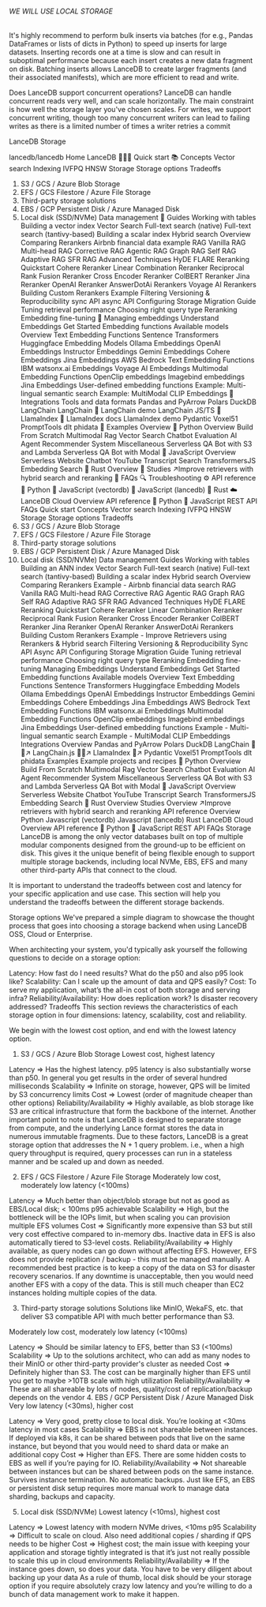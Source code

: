 ###### WE WILL USE LOCAL STORAGE


It's highly recommend to perform bulk inserts via batches (for e.g., Pandas DataFrames or lists of dicts in Python) to speed up inserts for large datasets. Inserting records one at a time is slow and can result in suboptimal performance because each insert creates a new data fragment on disk. Batching inserts allows LanceDB to create larger fragments (and their associated manifests), which are more efficient to read and write.


Does LanceDB support concurrent operations?
LanceDB can handle concurrent reads very well, and can scale horizontally. The main constraint is how well the storage layer you've chosen scales. For writes, we support concurrent writing, though too many concurrent writers can lead to failing writes as there is a limited number of times a writer retries a commit




LanceDB
Storage



 lancedb/lancedb
Home
LanceDB
🏃🏼‍♂️ Quick start
📚 Concepts
Vector search
Indexing
IVFPQ
HNSW
Storage
Storage options
Tradeoffs
1. S3 / GCS / Azure Blob Storage
2. EFS / GCS Filestore / Azure File Storage
3. Third-party storage solutions
4. EBS / GCP Persistent Disk / Azure Managed Disk
5. Local disk (SSD/NVMe)
Data management
🔨 Guides
Working with tables
Building a vector index
Vector Search
Full-text search (native)
Full-text search (tantivy-based)
Building a scalar index
Hybrid search
Overview
Comparing Rerankers
Airbnb financial data example
RAG
Vanilla RAG
Multi-head RAG
Corrective RAG
Agentic RAG
Graph RAG
Self RAG
Adaptive RAG
SFR RAG
Advanced Techniques
HyDE
FLARE
Reranking
Quickstart
Cohere Reranker
Linear Combination Reranker
Reciprocal Rank Fusion Reranker
Cross Encoder Reranker
ColBERT Reranker
Jina Reranker
OpenAI Reranker
AnswerDotAi Rerankers
Voyage AI Rerankers
Building Custom Rerankers
Example
Filtering
Versioning & Reproducibility
sync API
async API
Configuring Storage
Migration Guide
Tuning retrieval performance
Choosing right query type
Reranking
Embedding fine-tuning
🧬 Managing embeddings
Understand Embeddings
Get Started
Embedding functions
Available models
Overview
Text Embedding Functions
Sentence Transformers
Huggingface Embedding Models
Ollama Embeddings
OpenAI Embeddings
Instructor Embeddings
Gemini Embeddings
Cohere Embeddings
Jina Embeddings
AWS Bedrock Text Embedding Functions
IBM watsonx.ai Embeddings
Voyage AI Embeddings
Multimodal Embedding Functions
OpenClip embeddings
Imagebind embeddings
Jina Embeddings
User-defined embedding functions
Example: Multi-lingual semantic search
Example: MultiModal CLIP Embeddings
🔌 Integrations
Tools and data formats
Pandas and PyArrow
Polars
DuckDB
LangChain
LangChain 🔗
LangChain demo
LangChain JS/TS 🔗
LlamaIndex 🦙
LlamaIndex docs
LlamaIndex demo
Pydantic
Voxel51
PromptTools
dlt
phidata
🎯 Examples
Overview
🐍 Python
Overview
Build From Scratch
Multimodal
Rag
Vector Search
Chatbot
Evaluation
AI Agent
Recommender System
Miscellaneous
Serverless QA Bot with S3 and Lambda
Serverless QA Bot with Modal
👾 JavaScript
Overview
Serverless Website Chatbot
YouTube Transcript Search
TransformersJS Embedding Search
🦀 Rust
Overview
📓 Studies
↗Improve retrievers with hybrid search and reranking
💭 FAQs
🔍 Troubleshooting
⚙️ API reference
🐍 Python
👾 JavaScript (vectordb)
👾 JavaScript (lancedb)
🦀 Rust
☁️ LanceDB Cloud
Overview
API reference
🐍 Python
👾 JavaScript
REST API
FAQs
Quick start
Concepts
Vector search
Indexing
IVFPQ
HNSW
Storage
Storage options
Tradeoffs
1. S3 / GCS / Azure Blob Storage
2. EFS / GCS Filestore / Azure File Storage
3. Third-party storage solutions
4. EBS / GCP Persistent Disk / Azure Managed Disk
5. Local disk (SSD/NVMe)
Data management
Guides
Working with tables
Building an ANN index
Vector Search
Full-text search (native)
Full-text search (tantivy-based)
Building a scalar index
Hybrid search
Overview
Comparing Rerankers
Example - Airbnb financial data search
RAG
Vanilla RAG
Multi-head RAG
Corrective RAG
Agentic RAG
Graph RAG
Self RAG
Adaptive RAG
SFR RAG
Advanced Techniques
HyDE
FLARE
Reranking
Quickstart
Cohere Reranker
Linear Combination Reranker
Reciprocal Rank Fusion Reranker
Cross Encoder Reranker
ColBERT Reranker
Jina Reranker
OpenAI Reranker
AnswerDotAi Rerankers
Building Custom Rerankers
Example - Improve Retrievers using Rerankers & Hybrid search
Filtering
Versioning & Reproducibility
Sync API
Async API
Configuring Storage
Migration Guide
Tuning retrieval performance
Choosing right query type
Reranking
Embedding fine-tuning
Managing Embeddings
Understand Embeddings
Get Started
Embedding functions
Available models
Overview
Text Embedding Functions
Sentence Transformers
Huggingface Embedding Models
Ollama Embeddings
OpenAI Embeddings
Instructor Embeddings
Gemini Embeddings
Cohere Embeddings
Jina Embeddings
AWS Bedrock Text Embedding Functions
IBM watsonx.ai Embeddings
Multimodal Embedding Functions
OpenClip embeddings
Imagebind embeddings
Jina Embeddings
User-defined embedding functions
Example - Multi-lingual semantic search
Example - MultiModal CLIP Embeddings
Integrations
Overview
Pandas and PyArrow
Polars
DuckDB
LangChain 🦜️🔗↗
LangChain.js 🦜️🔗↗
LlamaIndex 🦙↗
Pydantic
Voxel51
PromptTools
dlt
phidata
Examples
Example projects and recipes
🐍 Python
Overview
Build From Scratch
Multimodal
Rag
Vector Search
Chatbot
Evaluation
AI Agent
Recommender System
Miscellaneous
Serverless QA Bot with S3 and Lambda
Serverless QA Bot with Modal
👾 JavaScript
Overview
Serverless Website Chatbot
YouTube Transcript Search
TransformersJS Embedding Search
🦀 Rust
Overview
Studies
Overview
↗Improve retrievers with hybrid search and reranking
API reference
Overview
Python
Javascript (vectordb)
Javascript (lancedb)
Rust
LanceDB Cloud
Overview
API reference
🐍 Python
👾 JavaScript
REST API
FAQs
Storage
LanceDB is among the only vector databases built on top of multiple modular components designed from the ground-up to be efficient on disk. This gives it the unique benefit of being flexible enough to support multiple storage backends, including local NVMe, EBS, EFS and many other third-party APIs that connect to the cloud.

It is important to understand the tradeoffs between cost and latency for your specific application and use case. This section will help you understand the tradeoffs between the different storage backends.

Storage options
We've prepared a simple diagram to showcase the thought process that goes into choosing a storage backend when using LanceDB OSS, Cloud or Enterprise.



When architecting your system, you'd typically ask yourself the following questions to decide on a storage option:

Latency: How fast do I need results? What do the p50 and also p95 look like?
Scalability: Can I scale up the amount of data and QPS easily?
Cost: To serve my application, what’s the all-in cost of both storage and serving infra?
Reliability/Availability: How does replication work? Is disaster recovery addressed?
Tradeoffs
This section reviews the characteristics of each storage option in four dimensions: latency, scalability, cost and reliability.

We begin with the lowest cost option, and end with the lowest latency option.

1. S3 / GCS / Azure Blob Storage
Lowest cost, highest latency

Latency ⇒ Has the highest latency. p95 latency is also substantially worse than p50. In general you get results in the order of several hundred milliseconds
Scalability ⇒ Infinite on storage, however, QPS will be limited by S3 concurrency limits
Cost ⇒ Lowest (order of magnitude cheaper than other options)
Reliability/Availability ⇒ Highly available, as blob storage like S3 are critical infrastructure that form the backbone of the internet.
Another important point to note is that LanceDB is designed to separate storage from compute, and the underlying Lance format stores the data in numerous immutable fragments. Due to these factors, LanceDB is a great storage option that addresses the N + 1 query problem. i.e., when a high query throughput is required, query processes can run in a stateless manner and be scaled up and down as needed.

2. EFS / GCS Filestore / Azure File Storage
Moderately low cost, moderately low latency (<100ms)

Latency ⇒ Much better than object/blob storage but not as good as EBS/Local disk; < 100ms p95 achievable
Scalability ⇒ High, but the bottleneck will be the IOPs limit, but when scaling you can provision multiple EFS volumes
Cost ⇒ Significantly more expensive than S3 but still very cost effective compared to in-memory dbs. Inactive data in EFS is also automatically tiered to S3-level costs.
Reliability/Availability ⇒ Highly available, as query nodes can go down without affecting EFS. However, EFS does not provide replication / backup - this must be managed manually.
A recommended best practice is to keep a copy of the data on S3 for disaster recovery scenarios. If any downtime is unacceptable, then you would need another EFS with a copy of the data. This is still much cheaper than EC2 instances holding multiple copies of the data.

3. Third-party storage solutions
Solutions like MinIO, WekaFS, etc. that deliver S3 compatible API with much better performance than S3.

Moderately low cost, moderately low latency (<100ms)

Latency ⇒ Should be similar latency to EFS, better than S3 (<100ms)
Scalability ⇒ Up to the solutions architect, who can add as many nodes to their MinIO or other third-party provider's cluster as needed
Cost ⇒ Definitely higher than S3. The cost can be marginally higher than EFS until you get to maybe >10TB scale with high utilization
Reliability/Availability ⇒ These are all shareable by lots of nodes, quality/cost of replication/backup depends on the vendor
4. EBS / GCP Persistent Disk / Azure Managed Disk
Very low latency (<30ms), higher cost

Latency ⇒ Very good, pretty close to local disk. You’re looking at <30ms latency in most cases
Scalability ⇒ EBS is not shareable between instances. If deployed via k8s, it can be shared between pods that live on the same instance, but beyond that you would need to shard data or make an additional copy
Cost ⇒ Higher than EFS. There are some hidden costs to EBS as well if you’re paying for IO.
Reliability/Availability ⇒ Not shareable between instances but can be shared between pods on the same instance. Survives instance termination. No automatic backups.
Just like EFS, an EBS or persistent disk setup requires more manual work to manage data sharding, backups and capacity.

5. Local disk (SSD/NVMe)
Lowest latency (<10ms), highest cost

Latency ⇒ Lowest latency with modern NVMe drives, <10ms p95
Scalability ⇒ Difficult to scale on cloud. Also need additional copies / sharding if QPS needs to be higher
Cost ⇒ Highest cost; the main issue with keeping your application and storage tightly integrated is that it’s just not really possible to scale this up in cloud environments
Reliability/Availability ⇒ If the instance goes down, so does your data. You have to be very diligent about backing up your data
As a rule of thumb, local disk should be your storage option if you require absolutely crazy low latency and you’re willing to do a bunch of data management work to make it happen.